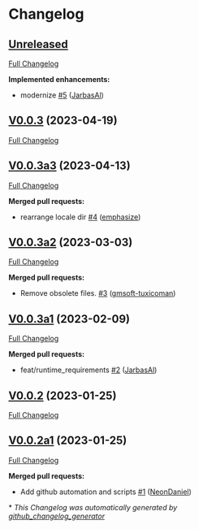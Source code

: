 # Changelog

## [Unreleased](https://github.com/OpenVoiceOS/skill-ovos-fallback-unknown/tree/HEAD)

[Full Changelog](https://github.com/OpenVoiceOS/skill-ovos-fallback-unknown/compare/V0.0.3...HEAD)

**Implemented enhancements:**

- modernize [\#5](https://github.com/OpenVoiceOS/skill-ovos-fallback-unknown/pull/5) ([JarbasAl](https://github.com/JarbasAl))

## [V0.0.3](https://github.com/OpenVoiceOS/skill-ovos-fallback-unknown/tree/V0.0.3) (2023-04-19)

[Full Changelog](https://github.com/OpenVoiceOS/skill-ovos-fallback-unknown/compare/V0.0.3a3...V0.0.3)

## [V0.0.3a3](https://github.com/OpenVoiceOS/skill-ovos-fallback-unknown/tree/V0.0.3a3) (2023-04-13)

[Full Changelog](https://github.com/OpenVoiceOS/skill-ovos-fallback-unknown/compare/V0.0.3a2...V0.0.3a3)

**Merged pull requests:**

- rearrange locale dir [\#4](https://github.com/OpenVoiceOS/skill-ovos-fallback-unknown/pull/4) ([emphasize](https://github.com/emphasize))

## [V0.0.3a2](https://github.com/OpenVoiceOS/skill-ovos-fallback-unknown/tree/V0.0.3a2) (2023-03-03)

[Full Changelog](https://github.com/OpenVoiceOS/skill-ovos-fallback-unknown/compare/V0.0.3a1...V0.0.3a2)

**Merged pull requests:**

- Remove obsolete files. [\#3](https://github.com/OpenVoiceOS/skill-ovos-fallback-unknown/pull/3) ([gmsoft-tuxicoman](https://github.com/gmsoft-tuxicoman))

## [V0.0.3a1](https://github.com/OpenVoiceOS/skill-ovos-fallback-unknown/tree/V0.0.3a1) (2023-02-09)

[Full Changelog](https://github.com/OpenVoiceOS/skill-ovos-fallback-unknown/compare/V0.0.2...V0.0.3a1)

**Merged pull requests:**

- feat/runtime\_requirements [\#2](https://github.com/OpenVoiceOS/skill-ovos-fallback-unknown/pull/2) ([JarbasAl](https://github.com/JarbasAl))

## [V0.0.2](https://github.com/OpenVoiceOS/skill-ovos-fallback-unknown/tree/V0.0.2) (2023-01-25)

[Full Changelog](https://github.com/OpenVoiceOS/skill-ovos-fallback-unknown/compare/V0.0.2a1...V0.0.2)

## [V0.0.2a1](https://github.com/OpenVoiceOS/skill-ovos-fallback-unknown/tree/V0.0.2a1) (2023-01-25)

[Full Changelog](https://github.com/OpenVoiceOS/skill-ovos-fallback-unknown/compare/e3a9fab7d9833ef68ce7dc4aae8bdb07ab19a826...V0.0.2a1)

**Merged pull requests:**

- Add github automation and scripts [\#1](https://github.com/OpenVoiceOS/skill-ovos-fallback-unknown/pull/1) ([NeonDaniel](https://github.com/NeonDaniel))



\* *This Changelog was automatically generated by [github_changelog_generator](https://github.com/github-changelog-generator/github-changelog-generator)*
